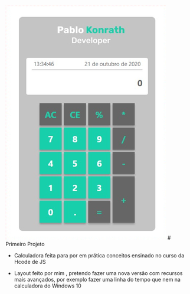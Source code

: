 <img src="/assets/images/calculadorajs.jpg" alt="Imagem da Calculadora"/>
# Primeiro Projeto

* Calculadora feita para por em prática  conceitos ensinado no curso da Hcode de JS 

* Layout feito por mim , pretendo fazer uma nova versão com recursos mais avançados,
  por exemplo fazer uma linha do tempo que nem  na calculadora do Windows 10 
